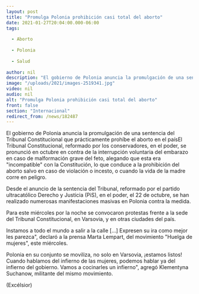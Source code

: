 ```yaml
---
layout: post
title: "Promulga Polonia prohibición casi total del aborto"
date: 2021-01-27T20:04:00.000-06:00
tags:
  
  - Aborto
  
  - Polonia
  
  - Salud
  
author: nil
description: "El gobierno de Polonia anuncia la promulgación de una sentencia del Tribunal Constitucional que prácticamente prohíbe el aborto en el país"
image: "/uploads/2021/images-2519341.jpg"
video: nil
audio: nil
alt: "Promulga Polonia prohibición casi total del aborto"
front: false
section: "Internacional"
redirect_from: /news/182487
---
```


El gobierno de Polonia anuncia la promulgación de una sentencia del Tribunal Constitucional que prácticamente prohíbe el aborto en el paísEl Tribunal Constitucional, reformado por los conservadores, en el poder, se pronunció en octubre en contra de la interrupción voluntaria del embarazo en caso de malformación grave del feto, alegando que esta era "incompatible" con la Constitución, lo que conduce a la prohibición del aborto salvo en caso de violación o incesto, o cuando la vida de la madre corre en peligro.

Desde el anuncio de la sentencia del Tribunal, reformado por el partido ultracatólico Derecho y Justicia (PiS), en el poder, el 22 de octubre, se han realizado numerosas manifestaciones masivas en Polonia contra la medida.

Para este miércoles por la noche se convocaron protestas frente a la sede del Tribunal Constitucional, en Varsovia, y en otras ciudades del país.

Instamos a todo el mundo a salir a la calle [...] Expresen su ira como mejor les parezca", declaró a la prensa Marta Lempart, del movimiento "Huelga de mujeres", este miércoles.

 
Polonia en su conjunto se moviliza, no solo en Varsovia, ¡estamos listos! Cuando hablamos del infierno de las mujeres, podemos hablar ya del infierno del gobierno. Vamos a cocinarles un infierno", agregó Klementyna Suchanow, militante del mismo movimiento.

(Excélsior)